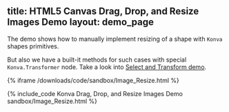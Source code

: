 title: HTML5 Canvas Drag, Drop, and Resize Images Demo
layout: demo_page
---

The demo shows how to manually implement resizing of a shape with `Konva` shapes primitives.

But also we have a built-it methods for such cases with special `Konva.Transformer` node. Take a look into [Select and Transform demo](/docs/select_and_transform/Basic_demo.html).

{% iframe /downloads/code/sandbox/Image_Resize.html %}

{% include_code Konva Drag, Drop, and Resize Images Demo sandbox/Image_Resize.html %}
